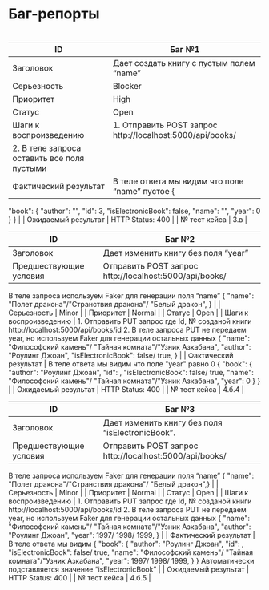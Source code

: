 # Баг-репорты

# 

| ID | Баг №1 |
| --- | --- |
| Заголовок | Дает создать книгу с пустым полем “name” |
| Серьезность | Blocker |
| Приоритет | High |
| Статус | Open |
| Шаги к воспроизведению | 1. Отправить POST запрос http://localhost:5000/api/books/ 
2. В теле запроса оставить все поля пустыми |
| Фактический результат | В теле ответа мы видим что поле “name” пустое {
"book": {
"author": "",
"id": 3,
"isElectronicBook": false,
"name": "",
"year": 0
}
} |
| Ожидаемый результат | HTTP Status: 400 |
| № тест кейса | 3.в |

| ID | Баг №2 |
| --- | --- |
| Заголовок | Дает изменить книгу без поля “year” |
| Предшествующие условия | Отправить POST запрос http://localhost:5000/api/books/
В теле запроса используем Faker для генерации поля “name”
{
"name": "Полет дракона"/"Странствия дракона"/ "Белый дракон",
} |
| Серьезность | Minor |
| Приоритет | Normal |
| Статус | Open |
| Шаги к воспроизведению | 1. Отправить PUT запрос где Id, № созданой книги http://localhost:5000/api/books/id
2. В теле запроса PUT не передаем year, но используем Faker для генерации остальных данных {
"name": "Философский камень"/ "Тайная комната"/"Узник Азкабана",
"author": "Роулинг Джоан", "isElectronicBook": false/ true,
} |
| Фактический результат | В теле ответа мы видим что поле "year" равно 0 {
"book": {
"author": "Роулинг Джоан",
"id": ,
"isElectronicBook": false/ true,
"name": "Философский камень"/ "Тайная комната"/"Узник Азкабана",
"year": 0 } } |
| Ожидаемый результат | HTTP Status: 400 |
| № тест кейса | 4.б.4 |

| ID | Баг №3 |
| --- | --- |
| Заголовок | Дает изменить книгу без поля “isElectronicBook”. |
| Предшествующие условия | Отправить POST запрос http://localhost:5000/api/books/
В теле запроса используем Faker для генерации поля “name” {
"name": "Полет дракона"/"Странствия дракона"/ "Белый дракон",} |
| Серьезность | Minor |
| Приоритет | Normal |
| Статус | Open |
| Шаги к воспроизведению | 1. Отправить PUT запрос где Id, № созданой книги http://localhost:5000/api/books/id
2. В теле запроса PUT не передаем year, но используем Faker для генерации остальных данных {
"name": "Философский камень"/ "Тайная комната"/"Узник Азкабана",
"author": "Роулинг Джоан", 
"year": 1997/ 1998/ 1999, } |
| Фактический результат | В теле ответа мы видим {
"book": {
"author": "Роулинг Джоан",
"id": ,
"isElectronicBook": false/ true,
"name": "Философский камень"/ "Тайная комната"/"Узник Азкабана",
"year": 1997/ 1998/ 1999, } }
Автоматически подставляется значение “isElectronicBook” |
| Ожидаемый результат | HTTP Status: 400 |
| № тест кейса | 4.б.5 |
